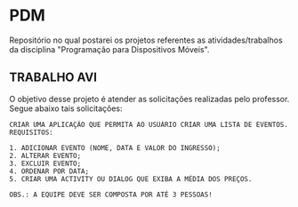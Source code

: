 # PDM
Repositório no qual postarei os projetos referentes as atividades/trabalhos da disciplina "Programação para Dispositivos Móveis".

## TRABALHO AVI
O objetivo desse projeto é atender as solicitações realizadas pelo professor. Segue abaixo tais solicitações:
```
CRIAR UMA APLICAÇÃO QUE PERMITA AO USUÁRIO CRIAR UMA LISTA DE EVENTOS.
REQUISITOS:

1. ADICIONAR EVENTO (NOME, DATA E VALOR DO INGRESSO);
2. ALTERAR EVENTO;
3. EXCLUIR EVENTO;
4. ORDENAR POR DATA;
5. CRIAR UMA ACTIVITY OU DIALOG QUE EXIBA A MÉDIA DOS PREÇOS.

OBS.: A EQUIPE DEVE SER COMPOSTA POR ATÉ 3 PESSOAS!
```
